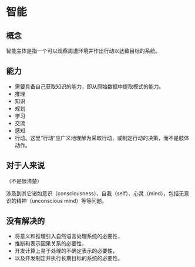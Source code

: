 # 智能


## 概念


智能主体是指一个可以观察周遭环境并作出行动以达致目标的系统。

## 能力

- 需要具备自己获取知识的能力，即从原始数据中提取模式的能力。
- 推理
- 知识
- 规划
- 学习
- 交流
- 感知
- 行动。这里“行动”应广义地理解为采取行动，或制定行动的决策，而不是肢体动作。



## 对于人来说

（不是很清楚）

涉及到其它诸如意识（consciousness）、自我（self）、心灵（mind），包括无意识的精神（unconscious mind）等等问题。



## 没有解决的

- 将意义和推理引入自然语言处理系统的必要性，
- 推断和表示因果关系的必要性，
- 开发计算上易于处理的不确定表示的必要性，
- 以及开发制定并执行长期目标的系统的必要性。
